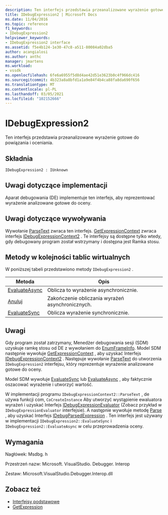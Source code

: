 ```yaml
---
description: Ten interfejs przedstawia przeanalizowane wyrażenie gotowe do powiązania i oceniania.
title: IDebugExpression2 | Microsoft Docs
ms.date: 11/04/2016
ms.topic: reference
f1_keywords:
- IDebugExpression2
helpviewer_keywords:
- IDebugExpression2 interface
ms.assetid: f5e4b124-1e30-47c8-a511-80084a02dba5
author: acangialosi
ms.author: anthc
manager: jmartens
ms.workload:
- vssdk
ms.openlocfilehash: 6fe6a6955f5d8d4ae42d51e3623b0c4f966dc416
ms.sourcegitcommit: 4b323a8a8bfd1a1a9e84f4b4ca88fa8da690f656
ms.translationtype: MT
ms.contentlocale: pl-PL
ms.lasthandoff: 03/05/2021
ms.locfileid: "102152666"
---
```

# <a name="idebugexpression2"></a>IDebugExpression2
Ten interfejs przedstawia przeanalizowane wyrażenie gotowe do powiązania i oceniania.

## <a name="syntax"></a>Składnia

```
IDebugExpression2 : IUnknown
```

## <a name="notes-for-implementers"></a>Uwagi dotyczące implementacji
 Aparat debugowania (DE) implementuje ten interfejs, aby reprezentować wyrażenie analizowane gotowe do oceny.

## <a name="notes-for-callers"></a>Uwagi dotyczące wywoływania
 Wywołanie [ParseText](../../../extensibility/debugger/reference/idebugexpressioncontext2-parsetext.md) zwraca ten interfejs. [GetExpressionContext](../../../extensibility/debugger/reference/idebugstackframe2-getexpressioncontext.md) zwraca interfejs [IDebugExpressionContext2](../../../extensibility/debugger/reference/idebugexpressioncontext2.md) . Te interfejsy są dostępne tylko wtedy, gdy debugowany program został wstrzymany i dostępna jest Ramka stosu.

## <a name="methods-in-vtable-order"></a>Metody w kolejności tablic wirtualnych
 W poniższej tabeli przedstawiono metody `IDebugExpression2` .

|Metoda|Opis|
|------------|-----------------|
|[EvaluateAsync](../../../extensibility/debugger/reference/idebugexpression2-evaluateasync.md)|Oblicza to wyrażenie asynchronicznie.|
|[Anuluj](../../../extensibility/debugger/reference/idebugexpression2-abort.md)|Zakończenie obliczania wyrażeń asynchronicznych.|
|[EvaluateSync](../../../extensibility/debugger/reference/idebugexpression2-evaluatesync.md)|Oblicza wyrażenie synchronicznie.|

## <a name="remarks"></a>Uwagi
 Gdy program został zatrzymany, Menedżer debugowania sesji (SDM) uzyskuje ramkę stosu od DE z wywołaniem do [EnumFrameInfo](../../../extensibility/debugger/reference/idebugthread2-enumframeinfo.md). Model SDM następnie wywołuje [GetExpressionContext](../../../extensibility/debugger/reference/idebugstackframe2-getexpressioncontext.md) , aby uzyskać Interfejs [IDebugExpressionContext2](../../../extensibility/debugger/reference/idebugexpressioncontext2.md) . Następuje wywołanie [ParseText](../../../extensibility/debugger/reference/idebugexpressioncontext2-parsetext.md) do utworzenia `IDebugExpression2` interfejsu, który reprezentuje wyrażenie analizowane gotowe do oceny.

 Model SDM wywołuje [EvaluateSync](../../../extensibility/debugger/reference/idebugexpression2-evaluatesync.md) lub [EvaluateAsync](../../../extensibility/debugger/reference/idebugexpression2-evaluateasync.md) , aby faktycznie oszacować wyrażenie i utworzyć wartość.

 W implementacji programu `IDebugExpressionContext2::ParseText` , de używa funkcji com, `CoCreateInstance` Aby utworzyć wystąpienie ewaluatora wyrażeń i uzyskać Interfejs [IDebugExpressionEvaluator](../../../extensibility/debugger/reference/idebugexpressionevaluator.md) (Zobacz przykład w `IDebugExpressionEvaluator` interfejsie). A następnie wywołuje metodę [Parse](../../../extensibility/debugger/reference/idebugexpressionevaluator-parse.md) , aby uzyskać Interfejs [IDebugParsedExpression](../../../extensibility/debugger/reference/idebugparsedexpression.md) . Ten interfejs jest używany w implementacji `IDebugExpression2::EvaluateSync` i `IDebugExpression2::EvaluateAsync` w celu przeprowadzenia oceny.

## <a name="requirements"></a>Wymagania
 Nagłówek: Msdbg. h

 Przestrzeń nazw: Microsoft. VisualStudio. Debugger. Interop

 Zestaw: Microsoft.VisualStudio.Debugger.Interop.dll

## <a name="see-also"></a>Zobacz też
- [Interfejsy podstawowe](../../../extensibility/debugger/reference/core-interfaces.md)
- [GetExpression](../../../extensibility/debugger/reference/idebugexpressionevaluationcompleteevent2-getexpression.md)
